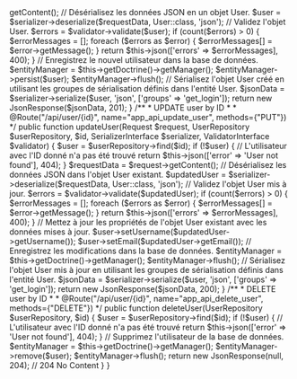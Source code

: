<?php

namespace App\Controller\Api;

use App\Entity\User;
use App\Entity\League;
use App\Repository\UserRepository;
use Doctrine\ORM\EntityManagerInterface;
use Symfony\Component\HttpFoundation\Request;
use Symfony\Component\HttpFoundation\Response;
use Symfony\Component\Routing\Annotation\Route;
use Symfony\Component\HttpFoundation\JsonResponse;
use Symfony\Component\Serializer\SerializerInterface;
use Symfony\Component\Validator\Validator\ValidatorInterface;
use Symfony\Bundle\FrameworkBundle\Controller\AbstractController;


class UserController extends AbstractController
{
    /**
     * CREATE a new user
     *
     * @Route("/api/user", name="app_api_create_user", methods={"POST"})
     */
    public function createUser(Request $request, SerializerInterface $serializer, ValidatorInterface $validator)
    {
        $requestData = $request->getContent();

        // Désérialisez les données JSON en un objet User.
        $user = $serializer->deserialize($requestData, User::class, 'json');

        // Validez l'objet User.
        $errors = $validator->validate($user);

        if (count($errors) > 0) {
            $errorMessages = [];
            foreach ($errors as $error) {
                $errorMessages[] = $error->getMessage();
            }
            return $this->json(['errors' => $errorMessages], 400);
        }

        // Enregistrez le nouvel utilisateur dans la base de données.
        $entityManager = $this->getDoctrine()->getManager();
        $entityManager->persist($user);
        $entityManager->flush();

        // Sérialisez l'objet User créé en utilisant les groupes de sérialisation définis dans l'entité User.
        $jsonData = $serializer->serialize($user, 'json', ['groups' => 'get_login']);

        return new JsonResponse($jsonData, 201);
    }

    /**
     * UPDATE user by ID
     *
     * @Route("/api/user/{id}", name="app_api_update_user", methods={"PUT"})
     */
    public function updateUser(Request $request, UserRepository $userRepository, $id, SerializerInterface $serializer, ValidatorInterface $validator)
    {
        $user = $userRepository->find($id);

        if (!$user) {
            // L'utilisateur avec l'ID donné n'a pas été trouvé
            return $this->json(['error' => 'User not found'], 404);
        }

        $requestData = $request->getContent();

        // Désérialisez les données JSON dans l'objet User existant.
        $updatedUser = $serializer->deserialize($requestData, User::class, 'json');

        // Validez l'objet User mis à jour.
        $errors = $validator->validate($updatedUser);

        if (count($errors) > 0) {
            $errorMessages = [];
            foreach ($errors as $error) {
                $errorMessages[] = $error->getMessage();
            }
            return $this->json(['errors' => $errorMessages], 400);
        }

        // Mettez à jour les propriétés de l'objet User existant avec les données mises à jour.
        $user->setUsername($updatedUser->getUsername());
        $user->setEmail($updatedUser->getEmail());

        // Enregistrez les modifications dans la base de données.
        $entityManager = $this->getDoctrine()->getManager();
        $entityManager->flush();

        // Sérialisez l'objet User mis à jour en utilisant les groupes de sérialisation définis dans l'entité User.
        $jsonData = $serializer->serialize($user, 'json', ['groups' => 'get_login']);

        return new JsonResponse($jsonData, 200);
    }

    /**
     * DELETE user by ID
     *
     * @Route("/api/user/{id}", name="app_api_delete_user", methods={"DELETE"})
     */
    public function deleteUser(UserRepository $userRepository, $id)
    {
        $user = $userRepository->find($id);

        if (!$user) {
            // L'utilisateur avec l'ID donné n'a pas été trouvé
            return $this->json(['error' => 'User not found'], 404);
        }

        // Supprimez l'utilisateur de la base de données.
        $entityManager = $this->getDoctrine()->getManager();
        $entityManager->remove($user);
        $entityManager->flush();

        return new JsonResponse(null, 204); // 204 No Content
    }
}
